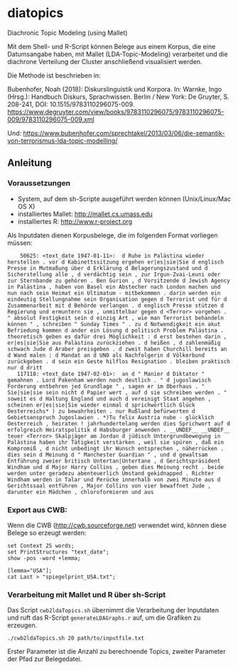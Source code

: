 # diatopics
Diachronic Topic Modeling (using Mallet)

Mit dem Shell- und R-Script können Belege aus einem Korpus, die eine Datumsangabe haben, mit Mallet (LDA-Topic-Modeling) verarbeitet und die diachrone Verteilung der Cluster anschließend visualisiert werden.

Die Methode ist beschrieben in:

Bubenhofer, Noah (2018): Diskurslinguistik und Korpora. In: Warnke, Ingo (Hrsg.): Handbuch Diskurs, Sprachwissen. Berlin / New York: De Gruyter, S. 208-241, DOI: 10.1515/9783110296075-009. https://www.degruyter.com/view/books/9783110296075/9783110296075-009/9783110296075-009.xml

Und:
https://www.bubenhofer.com/sprechtakel/2013/03/06/die-semantik-von-terrorismus-lda-topic-modelling/

## Anleitung

### Voraussetzungen

* System, auf dem sh-Scripte ausgeführt werden können (Unix/Linux/Mac OS X)
* installiertes Mallet: http://mallet.cs.umass.edu
* installiertes R: http://www.r-project.org

Als Inputdaten dienen Korpusbelege, die im folgenden Format vorliegen müssen:

~~~~
    50625: <text_date 1947-01-11>:  d Ruhe in Palästina wieder herstellen . vor d Kabinettssitzung ergehen er|es|sie|Sie d englisch Presse in Mutmaßung über d Erklärung d Belagerungszustand und d Sicherstellung alle , d verdächtig sein , zur Irgun-Zvai-Leuni oder zur Sternbande zu gehören . Ben Gurion , d Vorsitzende d Jewish Agency in Palästina , haben von Basel ein Abstecher nach London machen und nun nach sein Heimat ein Ultimatum - mitbekommen . darin werden ein eindeutig Stellungnahme sein Organisation gegen d Terrorist und für d Zusammenarbeit mit d Behörde verlangen . d englisch Presse stützen d Regierung und ermuntern sie , unmittelbar gegen d <Terror> vorgehen . " absolut Festigkeit sein d einzig Art , wie man Terrorist behandeln können " , schreiben " Sunday Times " . zu d Notwendigkeit ein akut Befriedung kommen d ander ein Lösung d politisch Problem Palästina . theoretisch geben es dafür drei Möglichkeit : d erst bestehen darin , er|es|sie|Sie aus Palästina zurückziehen . d heißen , d zahlenmäßig schwach Jude d Araber preisgeben . d zweit haben Churchill bereits an d Wand malen : d Mandat an d UNO als Nachfolgerin d Völkerbund zurückgeben . d sein ein Geste hilflos Resignation . bleiben praktisch nur d dritt
   117118: <text_date 1947-02-01>:  an d " Manier d Diktator " gemahnen . Lord Pakenham werden noch deutlich . " d jugoslawisch Forderung entbehren jed Grundlage " , sagen er im Oberhaus . " Sie|sie|sie sein nicht d Papier wert , auf d sie schreiben werden . " soweit es d Haltung England und auch d vereinigt Staat angehen , scheinen er|es|sie|Sie wieder einmal d sprichwörtlich Glück Oesterreichs* ) zu bewahrheiten . nur Rußland befürworten d Gebietsanspruch Jugoslawien . *)Tu felix Austria nube - glücklich Oesterreich , heiraten ! jahrhundertelang werden dies Sprichwort auf d erfolgreich Heiratspolitik d Habsburger anwenden . __UNDEF__ __UNDEF__ teuer <Terror> Skalpjäger am Jordan d jüdisch Untergrundbewegung in Palästina haben ihr Tätigkeit verstärken , weil sie spüren , daß ein Kompromiß , d nicht unbedingt ihr Wunsch entsprechen , näherrücken . dies sein d Meinung d " Manchester Guardian " , und d gewaltsam Entführung zweier britisch Untertan|Untertane , d Gerichtspräsident Windham und d Major Harry Collins , geben dies Meinung recht . beide werden unter geradezu abenteuerlich Umstand gekidnapped . Richter Windham werden in Talar und Perücke innerhalb von zwei Minute aus d Gerichtssaal entführen , Major Collins von vier bewaffnet Jude , darunter ein Mädchen , chloroformieren und aus
~~~~

### Export aus CWB:

Wenn die CWB (http://cwb.sourceforge.net) verwendet wird, können diese Belege so erzeugt werden:

~~~~
set Context 25 words;
set PrintStructures "text_date";
show -pos -word +lemma;

[lemma="USA"]; 
cat Last > "spiegelprint_USA.txt"; 
~~~~

### Verarbeitung mit Mallet und R über sh-Script

Das Script `cwb2ldaTopics.sh` übernimmt die Verarbeitung der Inputdaten und ruft das R-Script `generateLDAGraphs.r` auf, um die Grafiken zu erzeugen.

~~~~
./cwb2ldaTopics.sh 20 path/to/inputfile.txt
~~~~

Erster Parameter ist die Anzahl zu berechnende Topics, zweiter Parameter der Pfad zur Belegedatei.
